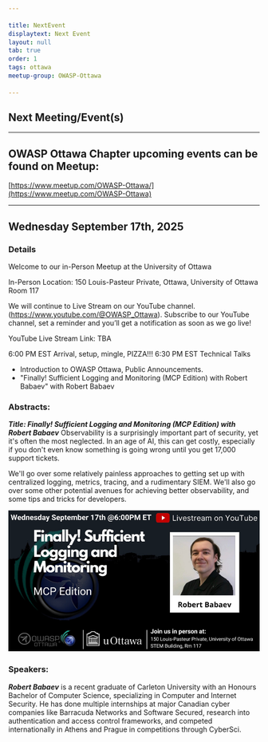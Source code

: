 ```yaml
---

title: NextEvent
displaytext: Next Event
layout: null
tab: true
order: 1
tags: ottawa
meetup-group: OWASP-Ottawa

---
```


## Next Meeting/Event(s)

[//]: # (Comment: When updating the next event info also update the homepage)

---

## OWASP Ottawa Chapter upcoming events can be found on Meetup:

[https://www.meetup.com/OWASP-Ottawa/](https://www.meetup.com/OWASP-Ottawa)

---

## Wednesday September 17th, 2025
### Details

Welcome to our in-Person Meetup at the University of Ottawa

In-Person Location:
150 Louis-Pasteur Private, Ottawa,
University of Ottawa
Room 117

We will continue to Live Stream on our YouTube channel. (https://www.youtube.com/@OWASP_Ottawa). Subscribe to our YouTube channel, set a reminder and you’ll get a notification as soon as we go live!

YouTube Live Stream Link: TBA

6:00 PM EST Arrival, setup, mingle, PIZZA!!!
6:30 PM EST Technical Talks
* Introduction to OWASP Ottawa, Public Announcements.
* "Finally! Sufficient Logging and Monitoring (MCP Edition) with Robert Babaev" with Robert Babaev


### Abstracts:
***Title: Finally! Sufficient Logging and Monitoring (MCP Edition) with Robert Babaev***
Observability is a surprisingly important part of security, yet it's often the most neglected. In an age of AI, this can get costly, especially if you don't even know something is going wrong until you get 17,000 support tickets.

We'll go over some relatively painless approaches to getting set up with centralized logging, metrics, tracing, and a rudimentary SIEM. We'll also go over some other potential avenues for achieving better observability, and some tips and tricks for developers.


![September 2025 poster](assets/images/OWASPOttawa-Sept2025Poster.png)

### Speakers:
***Robert Babaev*** is a recent graduate of Carleton University with an Honours Bachelor of Computer Science, specializing in Computer and Internet Security. He has done multiple internships at major Canadian cyber companies like Barracuda Networks and Software Secured, research into authentication and access control frameworks, and competed internationally in Athens and Prague in competitions through CyberSci.


